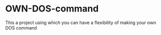 # OWN-DOS-command
This a project using which you can have a flexibility of making your own DOS command 
